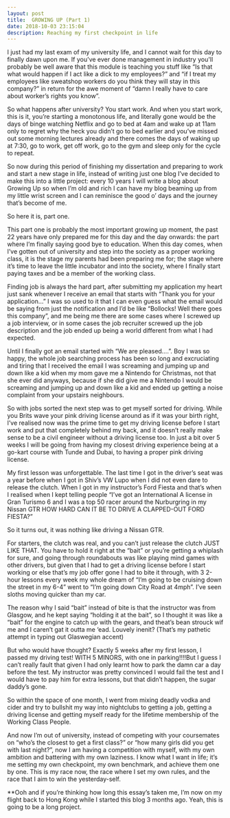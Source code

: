```yaml
---
layout: post
title:  GROWING UP (Part 1)
date: 2018-10-03 23:15:04
description: Reaching my first checkpoint in life
---
```

I just had my last exam of my university life, and I cannot wait for this day to finally dawn upon me. If you've ever done management in industry you'll probably be well aware that this module is teaching you stuff like “Is that what would happen if I act like a dick to my employees?” and “if I treat my employees like sweatshop workers do you think they will stay in this company?” in return for the awe moment of “damn I really have to care about worker’s rights you know”. 

So what happens after university? You start work. And when you start work, this is it, you’re starting a monotonous life, and literally gone would be the days of binge watching Netflix and go to bed at 4am and wake up at 11am only to regret why the heck you didn’t go to bed earlier and you’ve missed out some morning lectures already and there comes the days of waking up at 7:30, go to work, get off work, go to the gym and sleep only for the cycle to repeat. 

So now during this period of finishing my dissertation and preparing to work and start a new stage in life, instead of writing just one blog I’ve decided to make this into a little project: every 10 years I will write a blog about Growing Up so when I’m old and rich I can have my blog beaming up from my little wrist screen and I can reminisce the good o’ days and the journey that’s become of me. 

So here it is, part one. 

This part one is probably the most important growing up moment, the past 22 years have only prepared me for this day and the day onwards: the part where I’m finally saying good bye to education. When this day comes, when I’ve gotten out of university and step into the society as a proper working class, it is the stage my parents had been preparing me for; the stage where it’s time to leave the little incubator and into the society, where I finally start paying taxes and be a member of the working class. 

Finding job is always the hard part, after submitting my application my heart just sank whenever I receive an email that starts with “Thank you for your application…” I was so used to it that I can even guess what the email would be saying from just the notification and I’d be like “Bollocks! Well there goes this company”, and me being me there are some cases where I screwed up a job interview, or in some cases the job recruiter screwed up the job description and the job ended up being a world different from what I had expected. 

Until I finally got an email started with “We are pleased….”. Boy I was so happy, the whole job searching process has been so long and excruciating and tiring that 
I received the email I was screaming and jumping up and down like a kid when my mom gave me a Nintendo for Christmas, not that she ever did anyways, because if she did give me a Nintendo I would be screaming and jumping up and down like a kid and ended up getting a noise complaint from your upstairs neighbours.

So with jobs sorted the next step was to get myself sorted for driving. While you Brits wave your pink driving license around as if it was your birth right, I’ve realised now was the prime time to get my driving license before I start work and put that completely behind my back, and it doesn’t really make sense to be a civil engineer without a driving license too. In just a bit over 5 weeks I will be going from having my closest driving experience being at a go-kart course with Tunde and Dubai, to having a proper pink driving license.

My first lesson was unforgettable. The last time I got in the driver’s seat was a year before when I got in Shiv’s VW Lupo when I did not even dare to release the clutch. When I got in my instructor’s Ford Fiesta and that’s when I realised when I kept telling people “I’ve got an International A license in Gran Turismo 6 and I was a top 50 racer around the Nurburgring in my Nissan GTR HOW HARD CAN IT BE TO DRIVE A CLAPPED-OUT FORD FIESTA?”  

So it turns out, it was nothing like driving a Nissan GTR.  

For starters, the clutch was real, and you can’t just release the clutch JUST LIKE THAT. You have to hold it right at the “bait” or you’re getting a whiplash for sure, and going through roundabouts was like playing mind games with other drivers, but given that I had to get a driving license before I start working or else that’s my job offer gone I had to bite it through, with 3 2-hour lessons every week my whole dream of “I’m going to be cruising down the street in my 6-4” went to “I’m going down City Road at 4mph”. I’ve seen sloths moving quicker than my car. 

The reason why I said “bait” instead of bite is that the instructor was from Glasgow, and he kept saying “holding it at the bait”, so I thought it was like a “bait” for the engine to catch up with the gears, and theat’s bean strouck wif me and I caren’t gat it outta me ‘ead. Louvely inenit? (That’s my pathetic attempt in typing out Glaswegian accent)

But who would have thought? Exactly 5 weeks after my first lesson, I passed my driving test! WITH 5 MINORS, with one in parking!!!!But I guess I can’t really fault that given I had only learnt how to park the damn car a day before the test. My instructor was pretty convinced I would fail the test and I would have to pay him for extra lessons, but that didn’t happen, the sugar daddy’s gone. 

So within the space of one month, I went from mixing deadly vodka and cider and try to bullshit my way into nightclubs to getting a job, getting a driving license and getting myself ready for the lifetime membership of the Working Class People. 

And now I’m out of university, instead of competing with your coursemates on “who’s the closest to get a first class?” or “how many girls did you get with last night?”, now I am having a competition with myself, with my own ambition and battering with my own laziness. I know what I want in life; it’s me setting my own checkpoint, my own benchmark, and achieve them one by one. This is my race now, the race where I set my own rules, and the race that I aim to win the yesterday-self. 

**Ooh and if you’re thinking how long this essay’s taken me, I’m now on my flight back to Hong Kong while I started this blog 3 months ago. Yeah, this is going to be a long project.  
